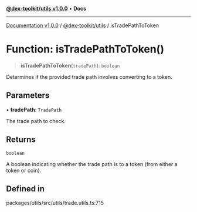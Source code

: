 [**@dex-toolkit/utils v1.0.0**](../README.md) • **Docs**

***

[Documentation v1.0.0](../../../packages.md) / [@dex-toolkit/utils](../README.md) / isTradePathToToken

# Function: isTradePathToToken()

> **isTradePathToToken**(`tradePath`): `boolean`

Determines if the provided trade path involves converting to a token.

## Parameters

• **tradePath**: `TradePath`

The trade path to check.

## Returns

`boolean`

A boolean indicating whether the trade path is to a token (from either a token or coin).

## Defined in

packages/utils/src/utils/trade.utils.ts:715
